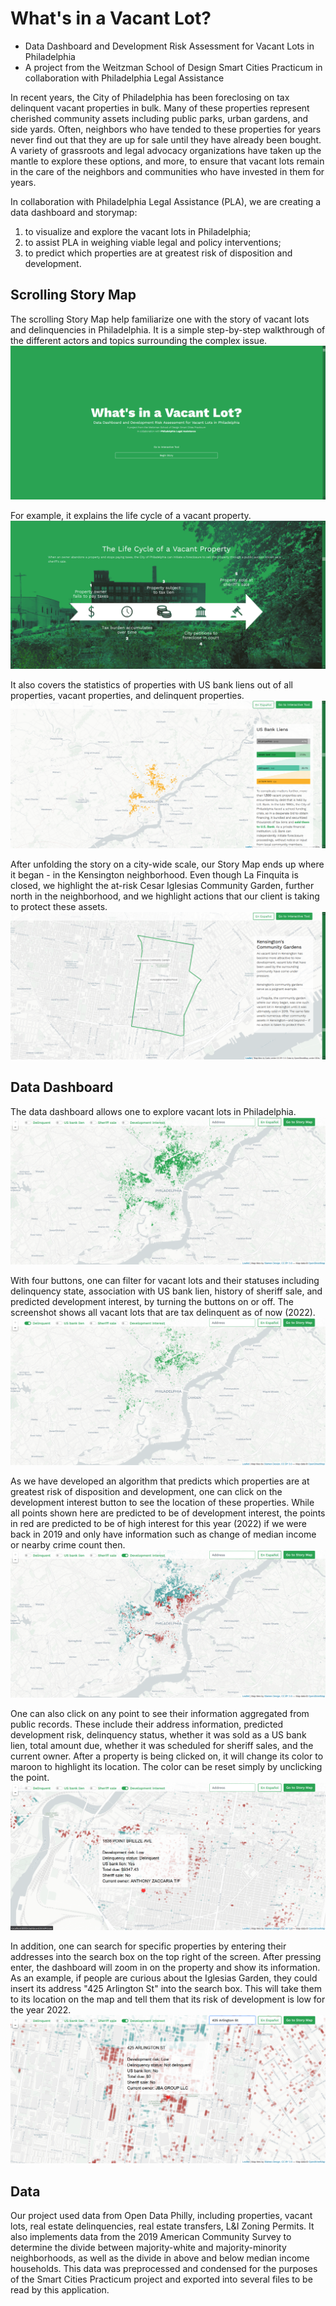 # What's in a Vacant Lot?
* Data Dashboard and Development Risk Assessment for Vacant Lots in Philadelphia
* A project from the Weitzman School of Design Smart Cities Practicum in collaboration with Philadelphia Legal Assistance

In recent years, the City of Philadelphia has been foreclosing on tax delinquent vacant properties in bulk. Many of these properties represent cherished community assets including public parks, urban gardens, and side yards. Often, neighbors who have tended to these properties for years never find out that they are up for sale until they have already been bought. A variety of grassroots and legal advocacy organizations have taken up the mantle to explore these options, and more, to ensure that vacant lots remain in the care of the neighbors and communities who have invested in them for years. 

In collaboration with Philadelphia Legal Assistance (PLA), we are creating a data dashboard and storymap:
1. to visualize and explore the vacant lots in Philadelphia; 
2. to assist PLA in weighing viable legal and policy interventions;
3. to predict which properties are at greatest risk of disposition and development.

## Scrolling Story Map
The scrolling Story Map help familiarize one with the story of vacant lots and delinquencies in Philadelphia. It is a simple step-by-step walkthrough of the different actors and topics surrounding the complex issue.
![storyMapHome](img/screenshots/storyMapHome.png)

For example, it explains the life cycle of a vacant property.
![storyMapLifeCycle](img/screenshots/storyMapLifeCycle.png)

It also covers the statistics of properties with US bank liens out of all properties, vacant properties, and delinquent properties.
![storyMapUSBankLiens](img/screenshots/storyMapUSBankLiens.png)

After unfolding the story on a city-wide scale, our Story Map ends up where it began - in the Kensington neighborhood. Even though La Finquita is closed, we highlight the at-risk Cesar Iglesias Community Garden, further north in the neighborhood, and we highlight actions that our client is taking to protect these assets.
![storyMapKensington](img/screenshots/storyMapKensington.png)

## Data Dashboard
The data dashboard allows one to explore vacant lots in Philadelphia.
![homePage](img/screenshots/homePage.png)

With four buttons, one can filter for vacant lots and their statuses including delinquency state, association with US bank lien, history of sheriff sale, and predicted development interest, by turning the buttons on or off. The screenshot shows all vacant lots that are tax delinquent as of now (2022).
![delinquentButtonOn](img/screenshots/delinquentButtonOn.png)

As we have developed an algorithm that predicts which properties are at greatest risk of disposition and development, one can click on the development interest button to see the location of these properties. While all points shown here are predicted to be of development interest, the points in red are predicted to be of high interest for this year (2022) if we were back in 2019 and only have information such as change of median income or nearby crime count then.
![devInterestButtonOn](img/screenshots/devInterestButtonOn.png)

One can also click on any point to see their information aggregated from public records. These include their address information, predicted development risk, delinquency status, whether it was sold as a US bank lien, total amount due, whether it was scheduled for sheriff sales, and the current owner. After a property is being clicked on, it will change its color to maroon to highlight its location. The color can be reset simply by unclicking the point.
![clickPointExample](img/screenshots/clickPointExample.png) 

In addition, one can search for specific properties by entering their addresses into the search box on the top right of the screen. After pressing enter, the dashboard will zoom in on the property and show its information. As an example, if people are curious about the Iglesias Garden, they could insert its address "425 Arlington St" into the search box. This will take them to its location on the map and tell them that its risk of development is low for the year 2022.
![iglesiasGardenExample](img/screenshots/iglesiasGardenExample.png)

## Data
Our project used data from Open Data Philly, including properties, vacant lots, real estate delinquencies, real estate transfers, L&I Zoning Permits. It also implements data from the 2019 American Community Survey to determine the divide between majority-white and majority-minority neighborhoods, as well as the divide in above and below median income households. This data was preprocessed and condensed for the purposes of the Smart Cities Practicum project and exported into several files to be read by this application.
